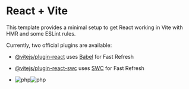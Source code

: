 # React + Vite

This template provides a minimal setup to get React working in Vite with HMR and some ESLint rules.

Currently, two official plugins are available:

- [@vitejs/plugin-react](https://github.com/vitejs/vite-plugin-react/blob/main/packages/plugin-react/README.md) uses [Babel](https://babeljs.io/) for Fast Refresh
- [@vitejs/plugin-react-swc](https://github.com/vitejs/vite-plugin-react-swc) uses [SWC](https://swc.rs/) for Fast Refresh

- ![php](https://img.shields.io/badge/PHP-777BB4?style=for-the-badge&logo=php&logoColor=white)![php](https://img.shields.io/badge/PHP-777BB4?style=for-the-badge&logo=php&logoColor=white)

